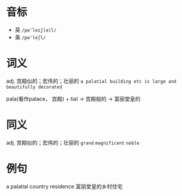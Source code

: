 # 音标

- 英 `/pə'leɪʃ(ə)l/`
- 美 `/pə'leʃl/`

# 词义

adj. 宫殿似的；宏伟的；壮丽的
`a palatial building etc is large and beautifully decorated`



pala(看作palace， 宫殿) + tial → 宫殿般的 → 富丽堂皇的

# 同义

adj. 宫殿似的；宏伟的；壮丽的
`grand` `magnificent` `noble`

# 例句

a palatial country residence
富丽堂皇的乡村住宅


